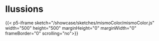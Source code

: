 # Ilussions

{{< p5-iframe sketch="/showcase/sketches/mismoColor/mismoColor.js" width="500" height="500" marginHeight="0" marginWidth="0" frameBorder="0" scrolling="no">}}
